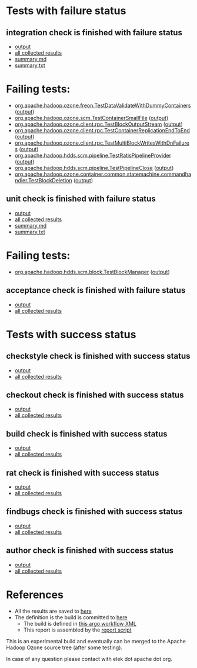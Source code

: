 # Tests with failure status

## integration check is finished with failure status

   * [output](https://raw.githubusercontent.com/elek/ozone-ci/master/pr/pr-hdds-2136-chhj8/integration/output.log)
   * [all collected results](https://github.com/elek/ozone-ci/tree/master/pr/pr-hdds-2136-chhj8/integration)
   * [summary.md](https://github.com/elek/ozone-ci/tree/master/pr/pr-hdds-2136-chhj8/integration/summary.md)
   * [summary.txt](https://github.com/elek/ozone-ci/tree/master/pr/pr-hdds-2136-chhj8/integration/summary.txt)

# Failing tests: 

 * [org.apache.hadoop.ozone.freon.TestDataValidateWithDummyContainers](hadoop-ozone/tools/org.apache.hadoop.ozone.freon.TestDataValidateWithDummyContainers.txt) ([output](hadoop-ozone/tools/org.apache.hadoop.ozone.freon.TestDataValidateWithDummyContainers-output.txt/))
 * [org.apache.hadoop.ozone.scm.TestContainerSmallFile](hadoop-ozone/integration-test/org.apache.hadoop.ozone.scm.TestContainerSmallFile.txt) ([output](hadoop-ozone/integration-test/org.apache.hadoop.ozone.scm.TestContainerSmallFile-output.txt/))
 * [org.apache.hadoop.ozone.client.rpc.TestBlockOutputStream](hadoop-ozone/integration-test/org.apache.hadoop.ozone.client.rpc.TestBlockOutputStream.txt) ([output](hadoop-ozone/integration-test/org.apache.hadoop.ozone.client.rpc.TestBlockOutputStream-output.txt/))
 * [org.apache.hadoop.ozone.client.rpc.TestContainerReplicationEndToEnd](hadoop-ozone/integration-test/org.apache.hadoop.ozone.client.rpc.TestContainerReplicationEndToEnd.txt) ([output](hadoop-ozone/integration-test/org.apache.hadoop.ozone.client.rpc.TestContainerReplicationEndToEnd-output.txt/))
 * [org.apache.hadoop.ozone.client.rpc.TestMultiBlockWritesWithDnFailures](hadoop-ozone/integration-test/org.apache.hadoop.ozone.client.rpc.TestMultiBlockWritesWithDnFailures.txt) ([output](hadoop-ozone/integration-test/org.apache.hadoop.ozone.client.rpc.TestMultiBlockWritesWithDnFailures-output.txt/))
 * [org.apache.hadoop.hdds.scm.pipeline.TestRatisPipelineProvider](hadoop-ozone/integration-test/org.apache.hadoop.hdds.scm.pipeline.TestRatisPipelineProvider.txt) ([output](hadoop-ozone/integration-test/org.apache.hadoop.hdds.scm.pipeline.TestRatisPipelineProvider-output.txt/))
 * [org.apache.hadoop.hdds.scm.pipeline.TestPipelineClose](hadoop-ozone/integration-test/org.apache.hadoop.hdds.scm.pipeline.TestPipelineClose.txt) ([output](hadoop-ozone/integration-test/org.apache.hadoop.hdds.scm.pipeline.TestPipelineClose-output.txt/))
 * [org.apache.hadoop.ozone.container.common.statemachine.commandhandler.TestBlockDeletion](hadoop-ozone/integration-test/org.apache.hadoop.ozone.container.common.statemachine.commandhandler.TestBlockDeletion.txt) ([output](hadoop-ozone/integration-test/org.apache.hadoop.ozone.container.common.statemachine.commandhandler.TestBlockDeletion-output.txt/))

## unit check is finished with failure status

   * [output](https://raw.githubusercontent.com/elek/ozone-ci/master/pr/pr-hdds-2136-chhj8/unit/output.log)
   * [all collected results](https://github.com/elek/ozone-ci/tree/master/pr/pr-hdds-2136-chhj8/unit)
   * [summary.md](https://github.com/elek/ozone-ci/tree/master/pr/pr-hdds-2136-chhj8/unit/summary.md)
   * [summary.txt](https://github.com/elek/ozone-ci/tree/master/pr/pr-hdds-2136-chhj8/unit/summary.txt)

# Failing tests: 

 * [org.apache.hadoop.hdds.scm.block.TestBlockManager](hadoop-hdds/server-scm/org.apache.hadoop.hdds.scm.block.TestBlockManager.txt) ([output](hadoop-hdds/server-scm/org.apache.hadoop.hdds.scm.block.TestBlockManager-output.txt/))

## acceptance check is finished with failure status

   * [output](https://raw.githubusercontent.com/elek/ozone-ci/master/pr/pr-hdds-2136-chhj8/acceptance/output.log)
   * [all collected results](https://github.com/elek/ozone-ci/tree/master/pr/pr-hdds-2136-chhj8/acceptance)



# Tests with success status

## checkstyle check is finished with success status

   * [output](https://raw.githubusercontent.com/elek/ozone-ci/master/pr/pr-hdds-2136-chhj8/checkstyle/output.log)
   * [all collected results](https://github.com/elek/ozone-ci/tree/master/pr/pr-hdds-2136-chhj8/checkstyle)


## checkout check is finished with success status

   * [output](https://raw.githubusercontent.com/elek/ozone-ci/master/pr/pr-hdds-2136-chhj8/checkout/output.log)
   * [all collected results](https://github.com/elek/ozone-ci/tree/master/pr/pr-hdds-2136-chhj8/checkout)


## build check is finished with success status

   * [output](https://raw.githubusercontent.com/elek/ozone-ci/master/pr/pr-hdds-2136-chhj8/build/output.log)
   * [all collected results](https://github.com/elek/ozone-ci/tree/master/pr/pr-hdds-2136-chhj8/build)


## rat check is finished with success status

   * [output](https://raw.githubusercontent.com/elek/ozone-ci/master/pr/pr-hdds-2136-chhj8/rat/output.log)
   * [all collected results](https://github.com/elek/ozone-ci/tree/master/pr/pr-hdds-2136-chhj8/rat)


## findbugs check is finished with success status

   * [output](https://raw.githubusercontent.com/elek/ozone-ci/master/pr/pr-hdds-2136-chhj8/findbugs/output.log)
   * [all collected results](https://github.com/elek/ozone-ci/tree/master/pr/pr-hdds-2136-chhj8/findbugs)


## author check is finished with success status

   * [output](https://raw.githubusercontent.com/elek/ozone-ci/master/pr/pr-hdds-2136-chhj8/author/output.log)
   * [all collected results](https://github.com/elek/ozone-ci/tree/master/pr/pr-hdds-2136-chhj8/author)




# References

 * All the results are saved to [here](https://github.com/elek/ozone-ci/tree/master/pr/pr-hdds-2136-chhj8/)
 * The definition is the build is committed to [here](https://github.com/elek/argo-ozone)
    * The build is defined in [this argo workflow XML](https://github.com/elek/argo-ozone/blob/master/ozone-build.yaml)
    * This report is assembled by the [report script](https://github.com/elek/argo-ozone/blob/master/scripts/report.sh)

This is an experimental build and eventually can be merged to the Apache Hadoop Ozone source tree (after some testing).

In case of any question please contact with elek dot apache dot org.
